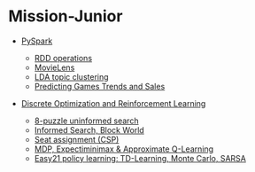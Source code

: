 # Mission-Junior

- <a href="https://github.com/AmmarRashed/Mission-Junior/tree/master/CS340_Computer%20Systems%20(Spark)">PySpark</a>
  - <a href="https://github.com/AmmarRashed/Mission-Junior/blob/master/CS340_Computer%20Systems%20(Spark)/1/Ammar_Rashed_Assignment1.ipynb">RDD operations</a>
  - <a href="https://github.com/AmmarRashed/Mission-Junior/blob/master/CS340_Computer%20Systems%20(Spark)/2/Ammar_Rashed_Assignment2.ipynb">MovieLens</a>
  - <a href="https://github.com/AmmarRashed/Mission-Junior/blob/master/CS340_Computer%20Systems%20(Spark)/3/Ammar_Rashed_Assignment3.ipynb">LDA topic clustering</a>
  - <a href="https://github.com/AmmarRashed/Mission-Junior/tree/master/CS340_Computer%20Systems%20(Spark)/Project">Predicting Games Trends and Sales</a>
  
- <a href="https://github.com/AmmarRashed/Mission-Junior/tree/master/CS362_Machine%20Intelligence">Discrete Optimization and Reinforcement Learning</a>
  - <a href="https://github.com/AmmarRashed/Mission-Junior/tree/master/CS362_Machine%20Intelligence/1"> 8-puzzle uninformed search </a>
  - <a href="https://github.com/AmmarRashed/Mission-Junior/tree/master/CS362_Machine%20Intelligence/2"> Informed Search, Block World</a>
  - <a href="https://github.com/AmmarRashed/Mission-Junior/tree/master/CS362_Machine%20Intelligence/3"> Seat assignment (CSP)</a>
  - <a href="https://github.com/AmmarRashed/Mission-Junior/tree/master/CS362_Machine%20Intelligence/4"> MDP, Expectiminimax & Approximate Q-Learning </a>
  - <a href="https://github.com/AmmarRashed/Mission-Junior/blob/master/CS362_Machine%20Intelligence/5%20-%20Easy21/Ammar_Rashed_Assignment5.ipynb"> Easy21 policy learning: TD-Learning, Monte Carlo, SARSA</a>
